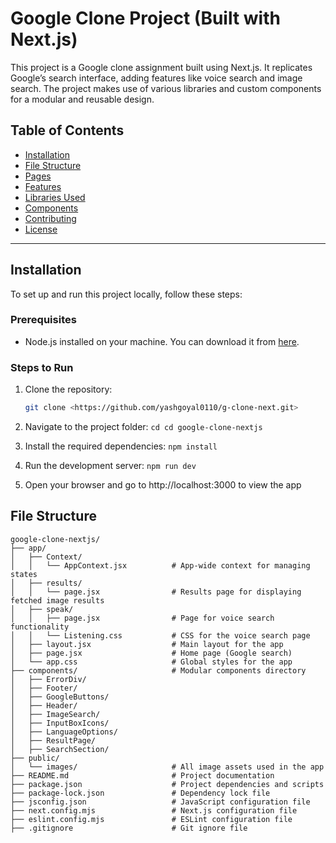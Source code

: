 # Google Clone Project (Built with Next.js)

This project is a Google clone assignment built using Next.js. It replicates Google’s search interface, adding features like voice search and image search. The project makes use of various libraries and custom components for a modular and reusable design.

## Table of Contents
- [Installation](#installation)
- [File Structure](#file-structure)
- [Pages](#pages)
- [Features](#features)
- [Libraries Used](#libraries-used)
- [Components](#components)
- [Contributing](#contributing)
- [License](#license)

---

## Installation

To set up and run this project locally, follow these steps:

### Prerequisites
- Node.js installed on your machine. You can download it from [here](https://nodejs.org/).

### Steps to Run

1. Clone the repository:
   ```bash
   git clone <https://github.com/yashgoyal0110/g-clone-next.git>

2. Navigate to the project folder:
    `cd cd google-clone-nextjs`

3. Install the required dependencies:
    `npm install`

4. Run the development server:
    `npm run dev`

5. Open your browser and go to http://localhost:3000 to view the app


## File Structure

```
google-clone-nextjs/
├── app/
│   ├── Context/
│   │   └── AppContext.jsx          # App-wide context for managing states
│   ├── results/
│   │   └── page.jsx                # Results page for displaying fetched image results
│   ├── speak/
│   │   ├── page.jsx                # Page for voice search functionality
│   │   └── Listening.css           # CSS for the voice search page
│   ├── layout.jsx                  # Main layout for the app
│   ├── page.jsx                    # Home page (Google search)
│   └── app.css                     # Global styles for the app
├── components/                     # Modular components directory
│   ├── ErrorDiv/
│   ├── Footer/
│   ├── GoogleButtons/
│   ├── Header/
│   ├── ImageSearch/
│   ├── InputBoxIcons/
│   ├── LanguageOptions/
│   ├── ResultPage/
│   ├── SearchSection/
├── public/
│   └── images/                     # All image assets used in the app
├── README.md                       # Project documentation
├── package.json                    # Project dependencies and scripts
├── package-lock.json               # Dependency lock file
├── jsconfig.json                   # JavaScript configuration file
├── next.config.mjs                 # Next.js configuration file
├── eslint.config.mjs               # ESLint configuration file
├── .gitignore                      # Git ignore file

```